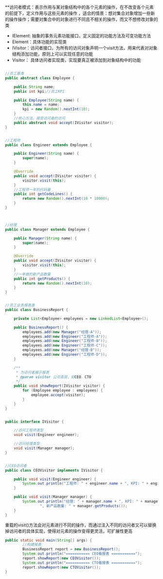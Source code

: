 **访问者模式：表示作用与某对象结构中的各个元素的操作，在不改变各个元素的前提下，定义作用与这些元素的操作 ，适合的情景：想对集合对象增加一些新的操作操作；需要对集合中的对象进行不同且不相关的操作，而又不想修改对象的类

- IElement: 抽象的事务元素功能接口，定义固定的功能方法及可变功能方法
- Element：具体功能的实现类
- IVisitor：访问者接口，为所有的访问对象声明一个visit方法，用来代表对对象结构添加功能，原则上可以实现任意的功能
- Visitor： 具体访问者实现类，实现要真正被添加到对象结构中的功能

```java

//员工基类
public abstract class Employee {

    public String name;
    public int kpi;//员工KPI

    public Employee(String name) {
        this.name = name;
        kpi = new Random().nextInt(10);
    }
    //核心方法，接受访问者的访问
    public abstract void accept(IVisitor visitor);
}


```

```java

//工程师
public class Engineer extends Employee {

    public Engineer(String name) {
        super(name);
    }

    @Override
    public void accept(IVisitor visitor) {
        visitor.visit(this);
    }
    //工程师一年的代码量
    public int getCodeLines() {
        return new Random().nextInt(10 * 10000);
    }
}

```

```java


//经理
public class Manager extends Employee {

    public Manager(String name) {
        super(name);
    }

    @Override
    public void accept(IVisitor visitor) {
        visitor.visit(this);
    }
    //一年做的新产品数量
    public int getProducts() {
        return new Random().nextInt(10);
    }
}


```

```java

//员工业务报表类
public class BusinessReport {

    private List<Employee> employees = new LinkedList<Employee>();

    public BusinessReport() {
        employees.add(new Manager("经理-A"));
        employees.add(new Engineer("工程师-A"));
        employees.add(new Engineer("工程师-B"));
        employees.add(new Engineer("工程师-C"));
        employees.add(new Manager("经理-B"));
        employees.add(new Engineer("工程师-D"));
    }

    /**
     * 为访问者展示报表
     * @param visitor 公司高层，如CEO、CTO
     */
    public void showReport(IVisitor visitor) {
        for (Employee employee : employees) {
            employee.accept(visitor);
        }
    }
}

```

```java

public interface IVisitor {

    //访问工程师类型
    void visit(Engineer engineer);

    //访问经理类型
    void visit(Manager manager);
}


```

```java

//CEO访问者
public class CEOVisitor implements IVisitor {

    public void visit(Engineer engineer) {
        System.out.println("工程师: " + engineer.name + ", KPI: " + engineer.kpi);
    }

    public void visit(Manager manager) {
        System.out.println("经理: " + manager.name + ", KPI: " + manager.kpi +
                ", 新产品数量: " + manager.getProducts());
    }
}


```
重载的visit()方法会对元素进行不同的操作，而通过注入不同的访问者又可以替换掉访问者的具体实现，使得对元素的操作变得更灵活，可扩展性更高
```java 
public static void main(String[] args) {
        //构建报表
        BusinessReport report = new BusinessReport();
        System.out.println("=========== CEO看报表 ===========");
        report.showReport(new CEOVisitor());
        System.out.println("=========== CTO看报表 ===========");
        report.showReport(new CTOVisitor());
}


```